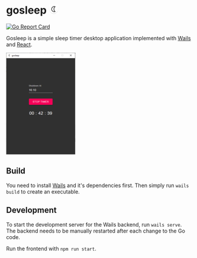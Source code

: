# gosleep <img width="25" height="25" alt="gosleep screenshot" src="https://github.com/Stef2k16/gosleep/blob/master/frontend/public/logo192.png">
[![Go Report Card](https://goreportcard.com/badge/github.com/Stef2k16/gosleep)](https://goreportcard.com/report/github.com/Stef2k16/gosleep)

Gosleep is a simple sleep timer desktop application implemented with [Wails](https://wails.app/) 
and [React](https://reactjs.org/). 

<img width="187" height="275" alt="gosleep screenshot" src="https://github.com/Stef2k16/gosleep/blob/master/frontend/public/example.png">

## Build
You need to install [Wails](https://wails.app/) and it's dependencies first. Then simply run
`wails build` to create an executable.

## Development
To start the development server for the Wails backend, run `wails serve`.
 The backend needs to be manually restarted after each change to the Go code.
 
Run the frontend with `npm run start`.
